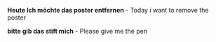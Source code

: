 

**Heute Ich möchte  das poster entfernen** -  Today i want to remove the poster 


**bitte gib das stift mich** -  Please give me the pen 




